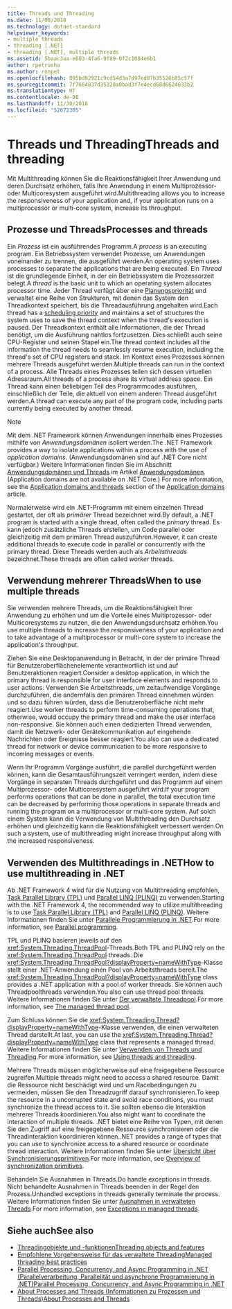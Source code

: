 ```yaml
---
title: Threads und Threading
ms.date: 11/08/2018
ms.technology: dotnet-standard
helpviewer_keywords:
- multiple threads
- threading [.NET]
- threading [.NET], multiple threads
ms.assetid: 5baac3aa-e603-4fa6-9f89-0f2c1084e6b1
author: rpetrusha
ms.author: ronpet
ms.openlocfilehash: 095bd92921c9cd54d3a7d97ed07b35526b85c57f
ms.sourcegitcommit: 7f7664837d35320a0bad3f7e4ecd68d6624633b2
ms.translationtype: HT
ms.contentlocale: de-DE
ms.lasthandoff: 11/30/2018
ms.locfileid: "52672305"
---
```

# <a name="threads-and-threading"></a><span data-ttu-id="8a5a0-102">Threads und Threading</span><span class="sxs-lookup"><span data-stu-id="8a5a0-102">Threads and threading</span></span>

<span data-ttu-id="8a5a0-103">Mit Multithreading können Sie die Reaktionsfähigkeit Ihrer Anwendung und deren Durchsatz erhöhen, falls Ihre Anwendung in einem Multiprozessor- oder Multicoresystem ausgeführt wird.</span><span class="sxs-lookup"><span data-stu-id="8a5a0-103">Multithreading allows you to increase the responsiveness of your application and, if your application runs on a multiprocessor or multi-core system, increase its throughput.</span></span>

## <a name="processes-and-threads"></a><span data-ttu-id="8a5a0-104">Prozesse und Threads</span><span class="sxs-lookup"><span data-stu-id="8a5a0-104">Processes and threads</span></span>

<span data-ttu-id="8a5a0-105">Ein *Prozess* ist ein ausführendes Programm.</span><span class="sxs-lookup"><span data-stu-id="8a5a0-105">A *process* is an executing program.</span></span> <span data-ttu-id="8a5a0-106">Ein Betriebssystem verwendet Prozesse, um Anwendungen voneinander zu trennen, die ausgeführt werden.</span><span class="sxs-lookup"><span data-stu-id="8a5a0-106">An operating system uses processes to separate the applications that are being executed.</span></span> <span data-ttu-id="8a5a0-107">Ein *Thread* ist die grundlegende Einheit, in der ein Betriebssystem die Prozessorzeit belegt.</span><span class="sxs-lookup"><span data-stu-id="8a5a0-107">A *thread* is the basic unit to which an operating system allocates processor time.</span></span> <span data-ttu-id="8a5a0-108">Jeder Thread verfügt über eine [Planungspriorität](scheduling-threads.md) und verwaltet eine Reihe von Strukturen, mit denen das System den Threadkontext speichert, bis die Threadausführung angehalten wird.</span><span class="sxs-lookup"><span data-stu-id="8a5a0-108">Each thread has a [scheduling priority](scheduling-threads.md) and maintains a set of structures the system uses to save the thread context when the thread's execution is paused.</span></span> <span data-ttu-id="8a5a0-109">Der Threadkontext enthält alle Informationen, die der Thread benötigt, um die Ausführung nahtlos fortzusetzen. Dies schließt auch seine CPU-Register und seinen Stapel ein.</span><span class="sxs-lookup"><span data-stu-id="8a5a0-109">The thread context includes all the information the thread needs to seamlessly resume execution, including the thread's set of CPU registers and stack.</span></span> <span data-ttu-id="8a5a0-110">Im Kontext eines Prozesses können mehrere Threads ausgeführt werden.</span><span class="sxs-lookup"><span data-stu-id="8a5a0-110">Multiple threads can run in the context of a process.</span></span> <span data-ttu-id="8a5a0-111">Alle Threads eines Prozesses teilen sich dessen virtuellen Adressraum.</span><span class="sxs-lookup"><span data-stu-id="8a5a0-111">All threads of a process share its virtual address space.</span></span> <span data-ttu-id="8a5a0-112">Ein Thread kann einen beliebigen Teil des Programmcodes ausführen, einschließlich der Teile, die aktuell von einem anderen Thread ausgeführt werden.</span><span class="sxs-lookup"><span data-stu-id="8a5a0-112">A thread can execute any part of the program code, including parts currently being executed by another thread.</span></span>

> [!NOTE]
> <span data-ttu-id="8a5a0-113">Mit dem .NET Framework können Anwendungen innerhalb eines Prozesses mithilfe von *Anwendungsdomänen* isoliert werden.</span><span class="sxs-lookup"><span data-stu-id="8a5a0-113">The .NET Framework provides a way to isolate applications within a process with the use of *application domains*.</span></span> <span data-ttu-id="8a5a0-114">(Anwendungsdomänen sind auf .NET Core nicht verfügbar.) Weitere Informationen finden Sie im Abschnitt [Anwendungsdomänen und Threads](../../framework/app-domains/application-domains.md#application-domains-and-threads) im Artikel [Anwendungsdomänen](../../framework/app-domains/application-domains.md).</span><span class="sxs-lookup"><span data-stu-id="8a5a0-114">(Application domains are not available on .NET Core.) For more information, see the [Application domains and threads](../../framework/app-domains/application-domains.md#application-domains-and-threads) section of the [Application domains](../../framework/app-domains/application-domains.md) article.</span></span>

<span data-ttu-id="8a5a0-115">Normalerweise wird ein .NET-Programm mit einem einzelnen Thread gestartet, der oft als *primärer* Thread bezeichnet wird.</span><span class="sxs-lookup"><span data-stu-id="8a5a0-115">By default, a .NET program is started with a single thread, often called the *primary* thread.</span></span> <span data-ttu-id="8a5a0-116">Es kann jedoch zusätzliche Threads erstellen, um Code parallel oder gleichzeitig mit dem primären Thread auszuführen.</span><span class="sxs-lookup"><span data-stu-id="8a5a0-116">However, it can create additional threads to execute code in parallel or concurrently with the primary thread.</span></span> <span data-ttu-id="8a5a0-117">Diese Threads werden auch als *Arbeitsthreads* bezeichnet.</span><span class="sxs-lookup"><span data-stu-id="8a5a0-117">These threads are often called *worker* threads.</span></span>

## <a name="when-to-use-multiple-threads"></a><span data-ttu-id="8a5a0-118">Verwendung mehrerer Threads</span><span class="sxs-lookup"><span data-stu-id="8a5a0-118">When to use multiple threads</span></span>

<span data-ttu-id="8a5a0-119">Sie verwenden mehrere Threads, um die Reaktionsfähigkeit Ihrer Anwendung zu erhöhen und um die Vorteile eines Multiprozessor- oder Multicoresystems zu nutzen, die den Anwendungsdurchsatz erhöhen.</span><span class="sxs-lookup"><span data-stu-id="8a5a0-119">You use multiple threads to increase the responsiveness of your application and to take advantage of a multiprocessor or multi-core system to increase the application's throughput.</span></span>

<span data-ttu-id="8a5a0-120">Ziehen Sie eine Desktopanwendung in Betracht, in der der primäre Thread für Benutzeroberflächenelemente verantwortlich ist und auf Benutzeraktionen reagiert.</span><span class="sxs-lookup"><span data-stu-id="8a5a0-120">Consider a desktop application, in which the primary thread is responsible for user interface elements and responds to user actions.</span></span> <span data-ttu-id="8a5a0-121">Verwenden Sie Arbeitsthreads, um zeitaufwendige Vorgänge durchzuführen, die andernfalls den primären Thread einnehmen würden und so dazu führen würden, dass die Benutzeroberfläche nicht mehr reagiert.</span><span class="sxs-lookup"><span data-stu-id="8a5a0-121">Use worker threads to perform time-consuming operations that, otherwise, would occupy the primary thread and make the user interface non-responsive.</span></span> <span data-ttu-id="8a5a0-122">Sie können auch einen dedizierten Thread verwenden, damit die Netzwerk- oder Gerätekommunikation auf eingehende Nachrichten oder Ereignisse besser reagiert.</span><span class="sxs-lookup"><span data-stu-id="8a5a0-122">You also can use a dedicated thread for network or device communication to be more responsive to incoming messages or events.</span></span>

<span data-ttu-id="8a5a0-123">Wenn Ihr Programm Vorgänge ausführt, die parallel durchgeführt werden können, kann die Gesamtausführungszeit verringert werden, indem diese Vorgänge in separaten Threads durchgeführt und das Programm auf einem Multiprozessor- oder Multicoresystem ausgeführt wird.</span><span class="sxs-lookup"><span data-stu-id="8a5a0-123">If your program performs operations that can be done in parallel, the total execution time can be decreased by performing those operations in separate threads and running the program on a multiprocessor or multi-core system.</span></span> <span data-ttu-id="8a5a0-124">Auf solch einem System kann die Verwendung von Multithreading den Durchsatz erhöhen und gleichzeitig kann die Reaktionsfähigkeit verbessert werden.</span><span class="sxs-lookup"><span data-stu-id="8a5a0-124">On such a system, use of multithreading might increase throughput along with the increased responsiveness.</span></span>

## <a name="how-to-use-multithreading-in-net"></a><span data-ttu-id="8a5a0-125">Verwenden des Multithreadings in .NET</span><span class="sxs-lookup"><span data-stu-id="8a5a0-125">How to use multithreading in .NET</span></span>

<span data-ttu-id="8a5a0-126">Ab .NET Framework 4 wird für die Nutzung von Multithreading empfohlen, [Task Parallel Library (TPL)](../parallel-programming/task-parallel-library-tpl.md) und [Parallel LINQ (PLINQ)](../parallel-programming/parallel-linq-plinq.md) zu verwenden.</span><span class="sxs-lookup"><span data-stu-id="8a5a0-126">Starting with the .NET Framework 4, the recommended way to utilize multithreading is to use [Task Parallel Library (TPL)](../parallel-programming/task-parallel-library-tpl.md) and [Parallel LINQ (PLINQ)](../parallel-programming/parallel-linq-plinq.md).</span></span> <span data-ttu-id="8a5a0-127">Weitere Informationen finden Sie unter [Parallele Programmierung in .NET](../parallel-programming/index.md).</span><span class="sxs-lookup"><span data-stu-id="8a5a0-127">For more information, see [Parallel programming](../parallel-programming/index.md).</span></span>

<span data-ttu-id="8a5a0-128">TPL und PLINQ basieren jeweils auf den <xref:System.Threading.ThreadPool>-Threads.</span><span class="sxs-lookup"><span data-stu-id="8a5a0-128">Both TPL and PLINQ rely on the <xref:System.Threading.ThreadPool> threads.</span></span> <span data-ttu-id="8a5a0-129">Die <xref:System.Threading.ThreadPool?displayProperty=nameWithType>-Klasse stellt einer .NET-Anwendung einen Pool von Arbeitsthreads bereit.</span><span class="sxs-lookup"><span data-stu-id="8a5a0-129">The <xref:System.Threading.ThreadPool?displayProperty=nameWithType> class provides a .NET application with a pool of worker threads.</span></span> <span data-ttu-id="8a5a0-130">Sie können auch Threadpoolthreads verwenden.</span><span class="sxs-lookup"><span data-stu-id="8a5a0-130">You also can use thread pool threads.</span></span> <span data-ttu-id="8a5a0-131">Weitere Informationen finden Sie unter [Der verwaltete Threadpool](the-managed-thread-pool.md).</span><span class="sxs-lookup"><span data-stu-id="8a5a0-131">For more information, see [The managed thread pool](the-managed-thread-pool.md).</span></span>

<span data-ttu-id="8a5a0-132">Zum Schluss können Sie die <xref:System.Threading.Thread?displayProperty=nameWithType>-Klasse verwenden, die einen verwalteten Thread darstellt.</span><span class="sxs-lookup"><span data-stu-id="8a5a0-132">At last, you can use the <xref:System.Threading.Thread?displayProperty=nameWithType> class that represents a managed thread.</span></span> <span data-ttu-id="8a5a0-133">Weitere Informationen finden Sie unter [Verwenden von Threads und Threading](using-threads-and-threading.md).</span><span class="sxs-lookup"><span data-stu-id="8a5a0-133">For more information, see [Using threads and threading](using-threads-and-threading.md).</span></span>

<span data-ttu-id="8a5a0-134">Mehrere Threads müssen möglicherweise auf eine freigegebene Ressource zugreifen.</span><span class="sxs-lookup"><span data-stu-id="8a5a0-134">Multiple threads might need to access a shared resource.</span></span> <span data-ttu-id="8a5a0-135">Damit die Ressource nicht beschädigt wird und um Racebedingungen zu vermeiden, müssen Sie den Threadzugriff darauf synchronisieren.</span><span class="sxs-lookup"><span data-stu-id="8a5a0-135">To keep the resource in a uncorrupted state and avoid race conditions, you must synchronize the thread access to it.</span></span> <span data-ttu-id="8a5a0-136">Sie sollten ebenso die Interaktion mehrerer Threads koordinieren.</span><span class="sxs-lookup"><span data-stu-id="8a5a0-136">You also might want to coordinate the interaction of multiple threads.</span></span> <span data-ttu-id="8a5a0-137">.NET bietet eine Reihe von Typen, mit denen Sie den Zugriff auf eine freigegebene Ressource synchronisieren oder die Threadinteraktion koordinieren können.</span><span class="sxs-lookup"><span data-stu-id="8a5a0-137">.NET provides a range of types that you can use to synchronize access to a shared resource or coordinate thread interaction.</span></span> <span data-ttu-id="8a5a0-138">Weitere Informationen finden Sie unter [Übersicht über Synchronisierungsprimitiven](overview-of-synchronization-primitives.md).</span><span class="sxs-lookup"><span data-stu-id="8a5a0-138">For more information, see [Overview of synchronization primitives](overview-of-synchronization-primitives.md).</span></span>

<span data-ttu-id="8a5a0-139">Behandeln Sie Ausnahmen in Threads.</span><span class="sxs-lookup"><span data-stu-id="8a5a0-139">Do handle exceptions in threads.</span></span> <span data-ttu-id="8a5a0-140">Nicht behandelte Ausnahmen in Threads beenden in der Regel den Prozess.</span><span class="sxs-lookup"><span data-stu-id="8a5a0-140">Unhandled exceptions in threads generally terminate the process.</span></span> <span data-ttu-id="8a5a0-141">Weitere Informationen finden Sie unter [Ausnahmen in verwalteten Threads](exceptions-in-managed-threads.md).</span><span class="sxs-lookup"><span data-stu-id="8a5a0-141">For more information, see [Exceptions in managed threads](exceptions-in-managed-threads.md).</span></span>

## <a name="see-also"></a><span data-ttu-id="8a5a0-142">Siehe auch</span><span class="sxs-lookup"><span data-stu-id="8a5a0-142">See also</span></span>

- [<span data-ttu-id="8a5a0-143">Threadingobjekte und -funktionen</span><span class="sxs-lookup"><span data-stu-id="8a5a0-143">Threading objects and features</span></span>](threading-objects-and-features.md)
- [<span data-ttu-id="8a5a0-144">Empfohlene Vorgehensweise für das verwaltete Threading</span><span class="sxs-lookup"><span data-stu-id="8a5a0-144">Managed threading best practices</span></span>](managed-threading-best-practices.md)
- [<span data-ttu-id="8a5a0-145">Parallel Processing, Concurrency, and Async Programming in .NET (Parallelverarbeitung, Parallelität und asynchrone Programmierung in .NET)</span><span class="sxs-lookup"><span data-stu-id="8a5a0-145">Parallel Processing, Concurrency, and Async Programming in .NET</span></span>](../parallel-processing-and-concurrency.md)
- [<span data-ttu-id="8a5a0-146">About Processes and Threads (Informationen zu Prozessen und Threads)</span><span class="sxs-lookup"><span data-stu-id="8a5a0-146">About Processes and Threads</span></span>](/windows/desktop/procthread/about-processes-and-threads)